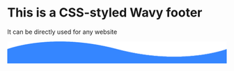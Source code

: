 # This is a CSS-styled Wavy footer
It can be directly used for any website

<div>
    <img src="https://raw.githubusercontent.com/artizticamit/wavy-style-footer/master/wave.png"/>
</div>